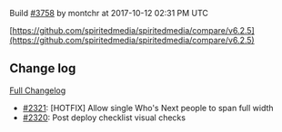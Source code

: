 Build [#3758](https://circleci.com/gh/spiritedmedia/spiritedmedia/3758) by montchr at 2017-10-12 02:31 PM UTC

[https://github.com/spiritedmedia/spiritedmedia/compare/v6.2.5](https://github.com/spiritedmedia/spiritedmedia/compare/v6.2.5)
## Change log
[Full Changelog](https://github.com/spiritedmedia/spiritedmedia/compare/v6.2.4...v6.2.5)

 - [#2321](https://github.com/spiritedmedia/spiritedmedia/pull/2321): [HOTFIX] Allow single Who's Next people to span full width
 - [#2320](https://github.com/spiritedmedia/spiritedmedia/pull/2320): Post deploy checklist visual checks
